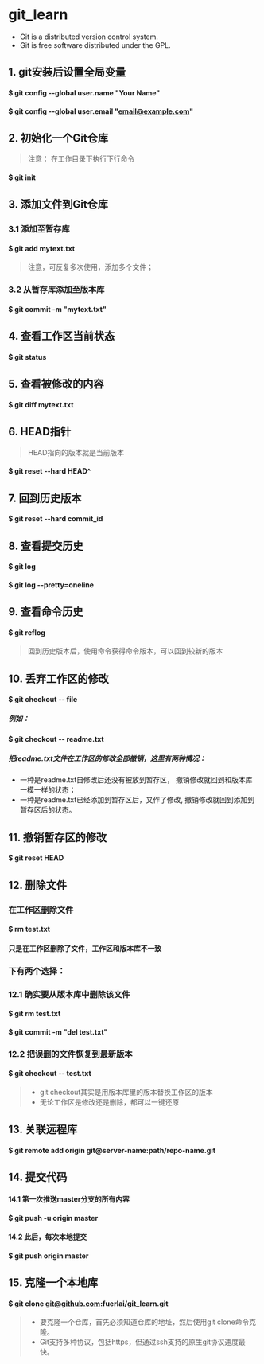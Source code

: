 # git_learn

 * Git is a distributed version control system.
 * Git is free software distributed under the GPL.

## 1. git安装后设置全局变量

#### $ git config --global user.name "Your Name"
#### $ git config --global user.email "email@example.com"

## 2. 初始化一个Git仓库
> 注意： 在工作目录下执行下行命令
#### $ git init
 
## 3. 添加文件到Git仓库
### 3.1 添加至暂存库
#### $ git add mytext.txt
> 注意，可反复多次使用，添加多个文件；
### 3.2 从暂存库添加至版本库
#### $ git commit -m "mytext.txt"

## 4. 查看工作区当前状态
#### $ git status

## 5. 查看被修改的内容
#### $ git diff mytext.txt 

## 6. HEAD指针
> HEAD指向的版本就是当前版本
#### $ git reset --hard HEAD^

## 7. 回到历史版本
#### $ git reset --hard commit_id

## 8. 查看提交历史
#### $ git log
#### $ git log --pretty=oneline

## 9. 查看命令历史
#### $ git reflog
> 回到历史版本后，使用命令获得命令版本，可以回到较新的版本

## 10. 丢弃工作区的修改
#### $ git checkout -- file
##### 例如：
#### $ git checkout -- readme.txt
##### 把readme.txt文件在工作区的修改全部撤销，这里有两种情况：
* 一种是readme.txt自修改后还没有被放到暂存区，
撤销修改就回到和版本库一模一样的状态；
* 一种是readme.txt已经添加到暂存区后，又作了修改,
撤销修改就回到添加到暂存区后的状态。

## 11. 撤销暂存区的修改
#### $ git reset HEAD <file>

## 12. 删除文件
### 在工作区删除文件
#### $ rm test.txt
#### 只是在工作区删除了文件，工作区和版本库不一致 
### 下有两个选择：
### 12.1 确实要从版本库中删除该文件
#### $ git rm test.txt
#### $ git commit -m "del test.txt"
### 12.2 把误删的文件恢复到最新版本
#### $ git checkout -- test.txt
> * git checkout其实是用版本库里的版本替换工作区的版本
> * 无论工作区是修改还是删除，都可以一键还原

## 13. 关联远程库
#### $ git remote add origin git@server-name:path/repo-name.git

## 14. 提交代码
#### 14.1 第一次推送master分支的所有内容
#### $ git push -u origin master
#### 14.2 此后，每次本地提交
#### $ git push origin master

## 15. 克隆一个本地库
#### $ git clone git@github.com:fuerlai/git_learn.git
> * 要克隆一个仓库，首先必须知道仓库的地址，然后使用git clone命令克隆。
> * Git支持多种协议，包括https，但通过ssh支持的原生git协议速度最快。
